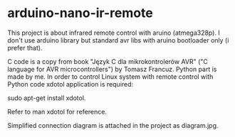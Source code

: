 # arduino-nano-ir-remote

This project is about infrared remote control with aruino (atmega328p). I don't use arduino library but standard avr libs with aruino bootloader only (i prefer that). 

C code is a copy from book "Język C dla mikrokontrolerów AVR" ("C language for AVR microcontrollers") by Tomasz Francuz. Python part is made by me. 
In order to control Linux system with remote control with Python code xdotol application is required:

sudo apt-get install xdotol.

Refer to man xdotol for reference.

Simplified connection diagram is attached in the project as diagram.jpg.

